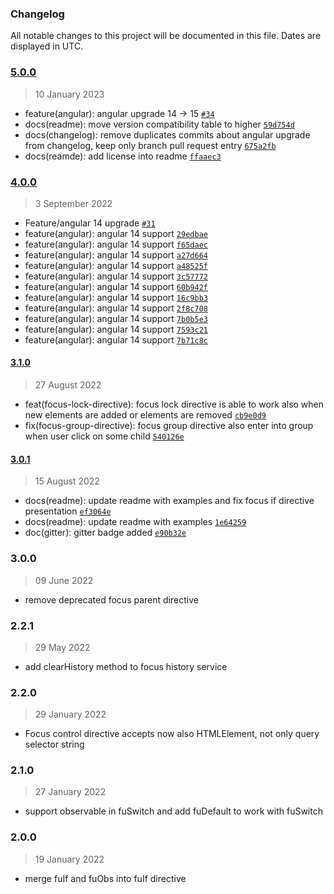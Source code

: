 ### Changelog

All notable changes to this project will be documented in this file. Dates are displayed in UTC.

### [5.0.0](https://github.com/Raiper34/ngx-focus-control/compare/4.0.0...5.0.0)

> 10 January 2023

- feature(angular): angular upgrade 14 -&gt; 15 [`#34`](https://github.com/Raiper34/ngx-focus-control/pull/34)
- docs(readme): move version compatibility table to higher [`59d754d`](https://github.com/Raiper34/ngx-focus-control/commit/59d754d01043c7c59b2e5e697bada6aa2403d937)
- docs(changelog): remove duplicates commits about angular upgrade from changelog, keep only branch pull request entry [`675a2fb`](https://github.com/Raiper34/ngx-focus-control/commit/675a2fbac717bec10547950818fdc47a2f04f533)
- docs(reamde): add license into readme [`ffaaec3`](https://github.com/Raiper34/ngx-focus-control/commit/ffaaec36c3eb3944e9f350c1c763fcf9c4bfa956)

### [4.0.0](https://github.com/Raiper34/ngx-focus-control/compare/3.1.0...4.0.0)

> 3 September 2022

- Feature/angular 14 upgrade [`#31`](https://github.com/Raiper34/ngx-focus-control/pull/31)
- feature(angular): angular 14 support [`29edbae`](https://github.com/Raiper34/ngx-focus-control/commit/29edbaef278a8bfdc78bc4cf2dc9eb1d964b9cea)
- feature(angular): angular 14 support [`f65daec`](https://github.com/Raiper34/ngx-focus-control/commit/f65daec45dd9c1273b0602a9407b3f056aa65681)
- feature(angular): angular 14 support [`a27d664`](https://github.com/Raiper34/ngx-focus-control/commit/a27d664fb9787891bd35ba7a34266ed1bb90f897)
- feature(angular): angular 14 support [`a48525f`](https://github.com/Raiper34/ngx-focus-control/commit/a48525f307a51a3ed980c1394802ff77877a5849)
- feature(angular): angular 14 support [`3c57772`](https://github.com/Raiper34/ngx-focus-control/commit/3c57772c1790b80324cfec6c0bd284890f0a65fa)
- feature(angular): angular 14 support [`60b942f`](https://github.com/Raiper34/ngx-focus-control/commit/60b942fcac86c864ad37203a847eff2f65fe42b3)
- feature(angular): angular 14 support [`16c9bb3`](https://github.com/Raiper34/ngx-focus-control/commit/16c9bb3e0add619461f30cc1b93fe1bfc207ba8e)
- feature(angular): angular 14 support [`2f8c708`](https://github.com/Raiper34/ngx-focus-control/commit/2f8c7089fa64e025cfc711cf7684638d7ae2f448)
- feature(angular): angular 14 support [`7b0b5e3`](https://github.com/Raiper34/ngx-focus-control/commit/7b0b5e3ded8b3102a9193d199b73b92830594b8e)
- feature(angular): angular 14 support [`7593c21`](https://github.com/Raiper34/ngx-focus-control/commit/7593c2159fb6fbb25c4cde377a5ad2e2c617334f)
- feature(angular): angular 14 support [`7b71c8c`](https://github.com/Raiper34/ngx-focus-control/commit/7b71c8cf2826bd378a3282bbaa5da64cb635f05a)

#### [3.1.0](https://github.com/Raiper34/ngx-focus-control/compare/3.0.1...3.1.0)

> 27 August 2022

- feat(focus-lock-directive): focus lock directive is able to work also when new elements are added or elements are removed [`cb9e0d9`](https://github.com/Raiper34/ngx-focus-control/commit/cb9e0d986c79a27f05bdd40d449574a891ee5b5f)
- fix(focus-group-directive): focus group directive also enter into group when user click on some child [`540126e`](https://github.com/Raiper34/ngx-focus-control/commit/540126e03c30938e564a1a6a58efd30caaf10a45)

#### [3.0.1](https://github.com/Raiper34/ngx-focus-control/compare/3.0.0...3.0.1)

> 15 August 2022

- docs(readme): update readme with examples and fix focus if directive presentation [`ef3064e`](https://github.com/Raiper34/ngx-focus-control/commit/ef3064edc18023420c709d43a30d881748f8970d)
- docs(readme): update readme with examples [`1e64259`](https://github.com/Raiper34/ngx-focus-control/commit/1e64259fa67b66a3364399733138fb77fd69603b)
- doc(gitter): gitter badge added [`e90b32e`](https://github.com/Raiper34/ngx-focus-control/commit/e90b32e23f2b091092a9e5ca9b36afccfe2e3b40)

<!-- auto-changelog-above -->

### 3.0.0

> 09 June 2022

* remove deprecated focus parent directive

### 2.2.1

> 29 May 2022

* add clearHistory method to focus history service

### 2.2.0

> 29 January 2022

* Focus control directive accepts now also HTMLElement, not only query selector string

### 2.1.0

> 27 January 2022

* support observable in fuSwitch and add fuDefault to work with fuSwitch

### 2.0.0

> 19 January 2022

* merge fuIf and fuObs into fuIf directive
